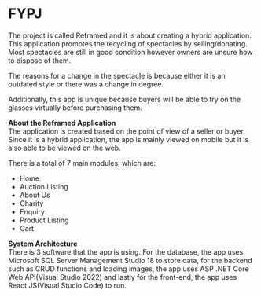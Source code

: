 # FYPJ

The project is called Reframed and it is about creating a hybrid application. This application promotes the recycling of spectacles by selling/donating. Most spectacles are still in good condition however owners are unsure how to dispose of them. 

The reasons for a change in the spectacle is because either it is an outdated style or there was a change in degree.

Additionally, this app is unique because buyers will be able to try on the glasses virtually before purchasing them.

<b>About the Reframed Application</b>
<br/>
The application is created based on the point of view of a seller or buyer. Since it is a hybrid application, the app is mainly viewed on mobile but it is also able to be viewed on the web.

There is a total of 7 main modules, which are:
<ul>
  <li>Home</li>
  <li>Auction Listing</li>
  <li>About Us</li>
  <li>Charity</li>
  <li>Enquiry</li>
  <li>Product Listing</li>
  <li>Cart</li>
</ul>

<b>System Architecture</b>
<br/>
There is 3 software that the app is using. For the database, the app uses Microsoft SQL Server Management Studio 18 to store data, for the backend such as CRUD functions and loading images, the app uses ASP .NET Core Web API(Visual Studio 2022) and lastly for the front-end, the app uses React JS(Visual Studio Code) to run.
